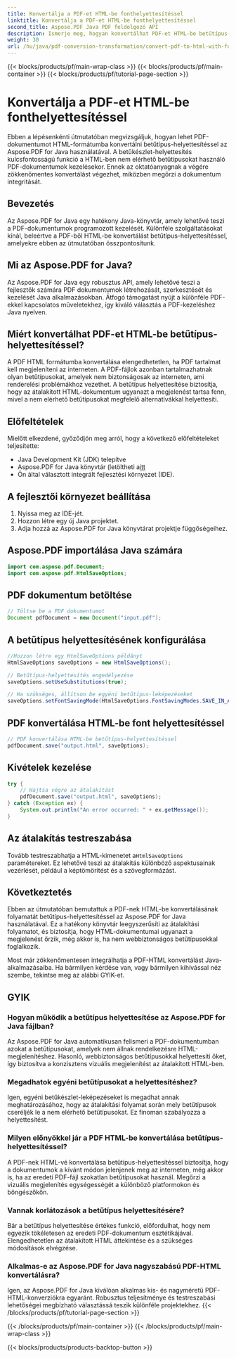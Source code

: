 ```yaml
---
title: Konvertálja a PDF-et HTML-be fonthelyettesítéssel
linktitle: Konvertálja a PDF-et HTML-be fonthelyettesítéssel
second_title: Aspose.PDF Java PDF feldolgozó API
description: Ismerje meg, hogyan konvertálhat PDF-et HTML-be betűtípus-helyettesítéssel az Aspose.PDF for Java segítségével. Lépésről lépésre útmutató forráskóddal a zökkenőmentes konverziókhoz. Optimalizálja webes tartalmát most!
weight: 30
url: /hu/java/pdf-conversion-transformation/convert-pdf-to-html-with-font-substitution/
---
```


{{< blocks/products/pf/main-wrap-class >}}
{{< blocks/products/pf/main-container >}}
{{< blocks/products/pf/tutorial-page-section >}}

# Konvertálja a PDF-et HTML-be fonthelyettesítéssel


Ebben a lépésenkénti útmutatóban megvizsgáljuk, hogyan lehet PDF-dokumentumot HTML-formátumba konvertálni betűtípus-helyettesítéssel az Aspose.PDF for Java használatával. A betűkészlet-helyettesítés kulcsfontosságú funkció a HTML-ben nem elérhető betűtípusokat használó PDF-dokumentumok kezelésekor. Ennek az oktatóanyagnak a végére zökkenőmentes konvertálást végezhet, miközben megőrzi a dokumentum integritását.

## Bevezetés

Az Aspose.PDF for Java egy hatékony Java-könyvtár, amely lehetővé teszi a PDF-dokumentumok programozott kezelését. Különféle szolgáltatásokat kínál, beleértve a PDF-ből HTML-be konvertálást betűtípus-helyettesítéssel, amelyekre ebben az útmutatóban összpontosítunk.

## Mi az Aspose.PDF for Java?

Az Aspose.PDF for Java egy robusztus API, amely lehetővé teszi a fejlesztők számára PDF dokumentumok létrehozását, szerkesztését és kezelését Java alkalmazásokban. Átfogó támogatást nyújt a különféle PDF-ekkel kapcsolatos műveletekhez, így kiváló választás a PDF-kezeléshez Java nyelven.

## Miért konvertálhat PDF-et HTML-be betűtípus-helyettesítéssel?

A PDF HTML formátumba konvertálása elengedhetetlen, ha PDF tartalmat kell megjeleníteni az interneten. A PDF-fájlok azonban tartalmazhatnak olyan betűtípusokat, amelyek nem biztonságosak az interneten, ami renderelési problémákhoz vezethet. A betűtípus helyettesítése biztosítja, hogy az átalakított HTML-dokumentum ugyanazt a megjelenést tartsa fenn, mivel a nem elérhető betűtípusokat megfelelő alternatívákkal helyettesíti.

## Előfeltételek

Mielőtt elkezdené, győződjön meg arról, hogy a következő előfeltételeket teljesítette:

- Java Development Kit (JDK) telepítve
-  Aspose.PDF for Java könyvtár (letöltheti a[itt](https://releases.aspose.com/pdf/java/)
- Ön által választott integrált fejlesztési környezet (IDE).

## A fejlesztői környezet beállítása

1. Nyissa meg az IDE-jét.
2. Hozzon létre egy új Java projektet.
3. Adja hozzá az Aspose.PDF for Java könyvtárat projektje függőségeihez.

## Aspose.PDF importálása Java számára

```java
import com.aspose.pdf.Document;
import com.aspose.pdf.HtmlSaveOptions;
```

## PDF dokumentum betöltése

```java
// Töltse be a PDF dokumentumot
Document pdfDocument = new Document("input.pdf");
```

## A betűtípus helyettesítésének konfigurálása

```java
//Hozzon létre egy HtmlSaveOptions példányt
HtmlSaveOptions saveOptions = new HtmlSaveOptions();

// Betűtípus-helyettesítés engedélyezése
saveOptions.setUseSubstitutions(true);

// Ha szükséges, állítson be egyéni betűtípus-leképezéseket
saveOptions.setFontSavingMode(HtmlSaveOptions.FontSavingModes.SAVE_IN_ALL_FORMATS);
```

## PDF konvertálása HTML-be font helyettesítéssel

```java
// PDF konvertálása HTML-be betűtípus-helyettesítéssel
pdfDocument.save("output.html", saveOptions);
```

## Kivételek kezelése

```java
try {
    // Hajtsa végre az átalakítást
    pdfDocument.save("output.html", saveOptions);
} catch (Exception ex) {
    System.out.println("An error occurred: " + ex.getMessage());
}
```

## Az átalakítás testreszabása

 Tovább testreszabhatja a HTML-kimenetet a`HtmlSaveOptions` paramétereket. Ez lehetővé teszi az átalakítás különböző aspektusainak vezérlését, például a képtömörítést és a szövegformázást.

## Következtetés

Ebben az útmutatóban bemutattuk a PDF-nek HTML-be konvertálásának folyamatát betűtípus-helyettesítéssel az Aspose.PDF for Java használatával. Ez a hatékony könyvtár leegyszerűsíti az átalakítási folyamatot, és biztosítja, hogy HTML-dokumentumai ugyanazt a megjelenést őrzik, még akkor is, ha nem webbiztonságos betűtípusokkal foglalkozik.

Most már zökkenőmentesen integrálhatja a PDF-HTML konvertálást Java-alkalmazásaiba. Ha bármilyen kérdése van, vagy bármilyen kihívással néz szembe, tekintse meg az alábbi GYIK-et.

## GYIK

### Hogyan működik a betűtípus helyettesítése az Aspose.PDF for Java fájlban?

Az Aspose.PDF for Java automatikusan felismeri a PDF-dokumentumban azokat a betűtípusokat, amelyek nem állnak rendelkezésre HTML-megjelenítéshez. Hasonló, webbiztonságos betűtípusokkal helyettesíti őket, így biztosítva a konzisztens vizuális megjelenítést az átalakított HTML-ben.

### Megadhatok egyéni betűtípusokat a helyettesítéshez?

Igen, egyéni betűkészlet-leképezéseket is megadhat annak meghatározásához, hogy az átalakítási folyamat során mely betűtípusok cseréljék le a nem elérhető betűtípusokat. Ez finoman szabályozza a helyettesítést.

### Milyen előnyökkel jár a PDF HTML-be konvertálása betűtípus-helyettesítéssel?

A PDF-nek HTML-vé konvertálása betűtípus-helyettesítéssel biztosítja, hogy a dokumentumok a kívánt módon jelenjenek meg az interneten, még akkor is, ha az eredeti PDF-fájl szokatlan betűtípusokat használ. Megőrzi a vizuális megjelenítés egységességét a különböző platformokon és böngészőkön.

### Vannak korlátozások a betűtípus helyettesítésére?

Bár a betűtípus helyettesítése értékes funkció, előfordulhat, hogy nem egyezik tökéletesen az eredeti PDF-dokumentum esztétikájával. Elengedhetetlen az átalakított HTML áttekintése és a szükséges módosítások elvégzése.

### Alkalmas-e az Aspose.PDF for Java nagyszabású PDF-HTML konvertálásra?

Igen, az Aspose.PDF for Java kiválóan alkalmas kis- és nagyméretű PDF-HTML-konverziókra egyaránt. Robusztus teljesítménye és testreszabási lehetőségei megbízható választássá teszik különféle projektekhez.
{{< /blocks/products/pf/tutorial-page-section >}}

{{< /blocks/products/pf/main-container >}}
{{< /blocks/products/pf/main-wrap-class >}}

{{< blocks/products/products-backtop-button >}}
